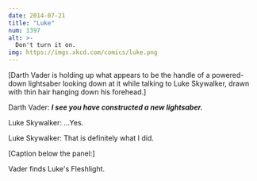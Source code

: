 ```yaml
---
date: 2014-07-21
title: "Luke"
num: 1397
alt: >-
  Don't turn it on.
img: https://imgs.xkcd.com/comics/luke.png
---
```

[Darth Vader is holding up what appears to be the handle of a powered-down lightsaber looking down at it while talking to Luke Skywalker, drawn with thin hair hanging down his forehead.]

Darth Vader: ***I see you have constructed a new lightsaber.***

Luke Skywalker: ...Yes.

Luke Skywalker: That is definitely what I did.

[Caption below the panel:]

Vader finds Luke's Fleshlight.